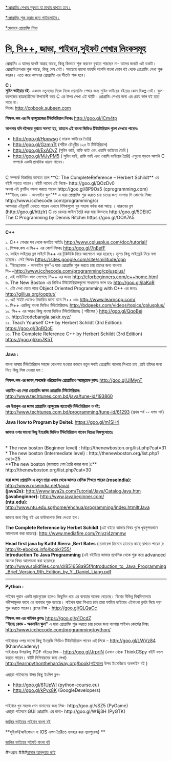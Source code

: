 [*প্রোগ্রামিং শেখার শুরুতে যা মাথায় রাখতে হবে।](http://jakir.me/%e0%a6%aa%e0%a7%8d%e0%a6%b0%e0%a7%8b%e0%a6%97%e0%a7%8d%e0%a6%b0%e0%a6%be%e0%a6%ae%e0%a6%bf%e0%a6%82-%e0%a6%b6%e0%a7%87%e0%a6%96%e0%a6%be%e0%a6%b0-%e0%a6%b6%e0%a7%81%e0%a6%b0%e0%a6%a4%e0%a7%87)

[*প্রোগ্রামিং শুরু করার জন্য গাইডলাইন। ](http://jakir.me/%e0%a6%aa%e0%a7%8d%e0%a6%b0%e0%a7%8b%e0%a6%97%e0%a7%8d%e0%a6%b0%e0%a6%be%e0%a6%ae%e0%a6%bf%e0%a6%82-%e0%a6%b6%e0%a7%81%e0%a6%b0%e0%a7%81-%e0%a6%95%e0%a6%b0%e0%a6%be%e0%a6%b0-%e0%a6%9c%e0%a6%a8)

[*যেভাবে প্রোগ্রামিং শিখা](http://jakir.me/%e0%a6%af%e0%a7%87%e0%a6%ad%e0%a6%be%e0%a6%ac%e0%a7%87-%e0%a6%aa%e0%a7%8d%e0%a6%b0%e0%a7%8b%e0%a6%97%e0%a7%8d%e0%a6%b0%e0%a6%be%e0%a6%ae%e0%a6%bf%e0%a6%82-%e0%a6%b6%e0%a6%bf%e0%a6%96%e0%a6%be)




# [সি, সি++, জাভা, পাইথন,সুইফট শেখার লিংকসমূহ](https://www.facebook.com/groups/1043048199078530/)

প্রোগ্রামিং এ যাদের যথেষ্ট আগ্রহ আছে, কিন্তু কিভাবে শুরু করবেন বুঝতে পারছেন না- তাদের জন্যই এই ডকটা।
প্রোগ্রামিংশেখার শুরু আছে, কিন্তু শেষ নেই।
সবচেয়ে ভালো হয়যদি আপনি বাংলা কোন বই থেকে প্রোগ্রামিং শেখা শুরু করেন। এতে করে আপনার প্রোগ্রামিং এর ভীতটা শক্ত হবে।
 
 
**C :** <br>
**সুবিন ভাইয়ার বই-** একদম নতুনদের নিজে নিজে প্রোগ্রামিং শেখার জন্য সুবিন ভাইয়ের বইয়ের কোন বিকল্প নেই। স্কুল-কলেজের ছাত্রছাত্রীদের উপযোগী করে  C এর উপর লেখা এই বইটি। প্রোগ্রামিং শেখার জন্য এর চেয়ে ভাল বই হতে পারে না।<br>
লিংকঃ http://cpbook.subeen.com

**শিক্ষক.কম এর সি ল্যাঙ্গুয়েজের টিউটোরিয়াল লিংকঃ** http://goo.gl/ICm4tp

**আপনার যদি বইপড়ে বুঝতে সমস্যা হয়, তাহলে এই বাংলা ভিডিও টিউটোরিয়াল গুলো দেখতে পারেনঃ**
* http://goo.gl/Hpxwsg ( মারুফ ভাইয়ের তৈরি)
* http://goo.gl/GzmnTt (শরীফ চৌধুরীর ১২৫ টা টিউটরিয়াল)
* http://goo.gl/ExACyZ (সুবিন ভাই, রাফি ভাই এবং ওয়াসি ভাইয়ের তৈরি )
* http://goo.gl/MJyPM5 ( সুবিন ভাই, রাফি ভাই এবং ওয়াসি ভাইয়ের তৈরি)
এগুলো পড়লে আপনি C সম্পর্কে একটা প্রাথমিক ধারনা পাবেন। 
<br>
C সম্পর্কে বিস্তারিত জানতে হলে **C: The CompleteReference – Herbert Schildt** এর বইটি পড়তে পারেন। বইটি পাবেন এই লিঙ্কে- http://goo.gl/QOzDv0 
<br>
অথবা এই ব্লগটিও ফলো করতে পারেন http://goo.gl/8P9Os5 (cprogramming.com) 
<br>
**"ইচ্ছে কোড - অনলাইন স্কুল"** এ যারা প্রোগ্রামিং শুরু করতে চায় চাদের জন্য বাংলায় সি কোর্সের লিঙ্কঃ
http://www.icchecode.com/programming/c/
<br>
আপনারা এইব্লগটি দেখতে পারেন এখানে টপিকগুলো খুব সহজে বর্ননা করা আছে । হারুনের ব্লগ (http://goo.gl/httzlr)
C তে হেডার ফাইল তৈরি করা যায় কিভাবেঃ http://goo.gl/5DEItC <br>
The C Programming by Dennis Ritchei https://goo.gl/OOA7A5 
 
*****************************************************************
 
**C++**
 
১. C++ শেখার সব থেকে জনপ্রিয় সাইটঃ http://www.cplusplus.com/doc/tutorial/
<br>
২. শিক্ষক.কম এ সি++ এর কোর্স লিংকঃ http://goo.gl/7nEefF
<br>
৩. ফাহিম ভাইয়ের ব্লগ সাইটে সি++ এর টুকিটাকি নিয়ে আলোচনা করা হয়েছে। মূলত কিছু লাইব্রেরি নিয়ে বলা হয়েছে। সেই লিংকঃ https://sites.google.com/site/smilitude/cpp
<br>
৪. "ইচ্ছেকোড - অনলাইন স্কুল"এ যারা প্রোগ্রামিং শুরু করতে চায় তাদের জন্য বাংলায় সি++http://www.icchecode.com/programming/cplusplus/
<br>
৫. এই সাইটটাও ভাল লেগেছে সি++ এর জন্যঃ http://cforbeginners.com/c++home.html
<br>
৬. The New Boston এর ভিডিও টিউটোরিয়ালগুলো সাধারনত ভাল হয়ঃ http://goo.gl/jIaKqR
<br>
৭. এটা দেখা যেতে পারে Object Oriented Programming with C++ এর জন্যঃ http://gillius.org/ooptut/
<br>
৮. এই সাইট থেকেও বিস্তারিত জানা যাবে সি++ এরঃ http://www.learncpp.com/
<br>
৯. সি++ এরকিছু বাংলা ভিডিও টিউটোরিয়ালঃ http://bdgeeks.com/videos/topics/cplusplus/
<br>
১০. সি++ এর আরও কিছু বাংলা ভিডিও টিউটোরিয়ালঃ ( শরীফের ) http://goo.gl/QqoBei
<br>
১১. http://codebangla.sakir.xyz/
<br>
১২. Teach Yourself C++ by Herbert Schildt (3rd Edition): https://goo.gl/3qBQoE
<br>
১৩. The Complete Reference C++ by Herbert Schildt (3rd Edition)  https://goo.gl/km7K5T
 
**************************************************************
 
**Java :**
 
বাংলা ভাষায় টিউটোরিয়াল সহজে বোধগম্য হওয়ার কারনে নতুন সবাই প্রোগ্রামিং বাংলায় শিখতে চায় ,তাই তাঁদের জন্য নিচে কিছু লিঙ্ক দেওয়া হল :

**শিক্ষক.কম এর জাভা,অবজেক্ট ওরিয়েন্টেড প্রোগ্রামিংও অ্যান্ড্রয়েড ক্লাসঃ** http://goo.gl/JlMynT

**ওয়াহিদ এর সেরা প্রোগ্রামিং জাভা প্রোগ্রামিং  টিউটোরিয়াল:** http://www.techtunes.com.bd/java/tune-id/193860

**এম ইয়াকুব এর জাভা প্রোগ্রামিং ল্যাঙ্গুয়েজ হাতেখড়ি টিউটোরিয়াল ও বই:** http://www.techtunes.com.bd/programming/tune-id/61293 (প্রথম পর্ব -- দশম পর্ব)
 
**Java How to Program by Deitel:** https://goo.gl/m1SHrl
 
**জাভার ওপর ভালো কিছু ইংরেজি ভিডিও টিউটোরিয়াল পাবেন নিচের লিঙ্কগুলোতেঃ**

<br>
* The new boston (Beginner level)             : http://thenewboston.org/list.php?cat=31
* The new boston (Intermediate level)     : http://thenewboston.org/list.php?cat=25
<br>
**The new boston (জাভাতে গেম তৈরি করার জন্য ):** http://thenewboston.org/list.php?cat=30
<br>
 
**যারা জাভা প্রোগ্রামিং এ নতুন তারা এখান থেকে জাভার বেসিক শিখতে পারেন
(roseindia):**  http://www.roseindia.net/java/
<br>
**(java2s):** http://www.java2s.com/Tutorial/Java/CatalogJava.htm
<br>
**(javabeginner):** http://www.javabeginner.com/
<br>
**(ntu.edu):** http://www.ntu.edu.sg/home/ehchua/programming/index.html#Java
<br>
 
জাভার জন্য কিছু বই এর ডাউনলোড লিঙ্ক দেওয়া হল :
 
**The Complete Reference by Herbet Schildt** (এই বইতে জাভার বিষয় গুলে খুবসুন্দরভাবে আলোচনা করা হয়েছে): http://www.mediafire.com/?niyzj4zmnnw 
<br>
 
**Head first java by Katht Sierra ,Bert Bates** (রেফারেন্স হিসেবে হাতেরে কাছে রাখতে পারেন ): http://it-ebooks.info/book/255/ 
<br>
 **Introduction To Java Programming** (এই বইটিতে জাভার প্রাথমিক থেকে শুরু করে advanced অনেক বিষয় আলোচনা করা হয়েছে): http://www.solidfiles.com/d/851658a95f/Introduction_to_Java_Programming_Brief_Version_9th_Edition_by_Y._Daniel_Liang.pdf
 
**************************************************************

**Python :**
 
পাইথন পুরান একটা ল্যাংগুয়েজ হলেও কিছুদিন ধরে এর ব্যবহার অনেক বেড়েছে। বিশ্বের বিভিন্ন বিশ্ববিদ্যালয়ে পরীক্ষামূলক ভাবে এর ব্যবহার শুরু হয়েছে।
পাইথন যারা শিখতে চান তারা ফাহিম ভাইয়ের এইবাংলা ব্লগটা দিয়ে পড়া শুরু করতে পারেন।
ব্লগের লিঙ্ক - http://goo.gl/QLQaCc

**শিক্ষক.কম এর পাইথন ক্লাসঃ** https://goo.gl/p1OcdZ
<br>
**"ইচ্ছে কোড - অনলাইন স্কুল"** এ যারা প্রোগ্রামিং শুরু করতে চায় চাদের জন্য বাংলায় পাইথন কোর্সের লিঙ্কঃ
http://www.icchecode.com/programming/python/
<br>
<br>
পাইথনের ওপর ভালো কিছু ইংরেজি ভিডিও টিউটোরিয়াল পাবেন এই লিঙ্কে –
http://goo.gl/LWVz84 (KhanAcademy)
<br>
পাইথনের উপরকিছু PDF বইয়ের লিঙ্ক –
http://goo.gl/JrpriN (এখান থেকে ThinkCSpy বইটি ফলো করতে পারেন। বইটি বিগিনারদের জন্য লেখা)
<br>
http://learnpythonthehardway.org/book(পাইথনের উপর ইংরেজিতে অনলাইন বই )
<br>
<br>
এছাড়া পাইথনের উপর কিছু ইংলিশ ব্লগ-
* http://goo.gl/61UpWI (python-course.eu)          
* http://goo.gl/kPyx8K (GoogleDevelopers)
<br>
পাইথনে খুব সহজে গেম বানানোর জন্য লিঙ্ক- http://goo.gl/sSZ5 (PyGame)
<br>
এছাড়া পাইথনে GUI প্রোগ্রামিং এর জন্য- http://goo.gl/W1ij3H (PyGTK)

[জাকির ভাইয়ের পাইথন বাংলা বই](http://jakir.me/python)



**সুইফট(আইফোনে বা IOS এপস তৈরীতে ব্যবহার করা ল্যাংগুয়েজ) **

[জাকির ভাইয়ের সুইফট বাংলা বই](http://jakir.me/swift)

#সংগ্রহে
###[হাসান আবদুল্লাহ ভাই](https://www.facebook.com/hasan.cse91?fref=nf)

